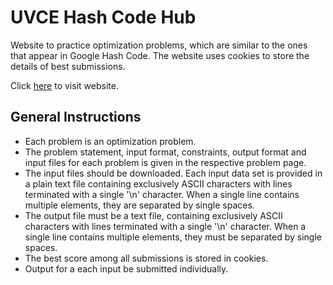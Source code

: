 # UVCE Hash Code Hub
Website to practice optimization problems, which are similar to the ones that appear in Google Hash Code. The website uses cookies to store the details of best submissions.

Click [here](https://dhruva-shashi.github.io/uvce-hashcode-hub/) to visit website.

## General Instructions

- Each problem is an optimization problem.
- The problem statement, input format, constraints, output format and input files for each problem is given in the respective problem page.
- The input files should be downloaded. Each input data set is provided in a plain text file containing exclusively ASCII characters with lines terminated with a single '\n' character. When a single line contains multiple elements, they are separated by single spaces.
- The output file must be a text file, containing exclusively ASCII characters with lines terminated with a single '\n' character. When a single line contains multiple elements, they must be separated by single spaces.
- The best score among all submissions is stored in cookies.
- Output for a each input be submitted individually.
